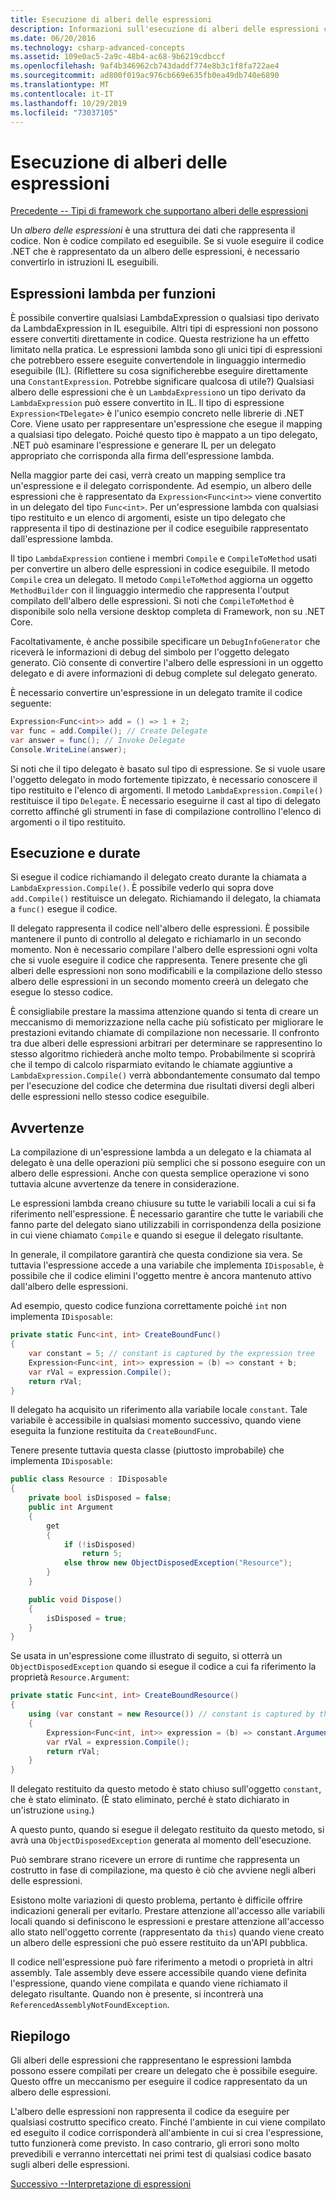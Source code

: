 ```yaml
---
title: Esecuzione di alberi delle espressioni
description: Informazioni sull'esecuzione di alberi delle espressioni convertendoli in istruzioni eseguibili in linguaggio intermedio (IL, Intermediate Language).
ms.date: 06/20/2016
ms.technology: csharp-advanced-concepts
ms.assetid: 109e0ac5-2a9c-48b4-ac68-9b6219cdbccf
ms.openlocfilehash: 9af4b346962cb743daddf774e8b3c1f8fa722ae4
ms.sourcegitcommit: ad800f019ac976cb669e635fb0ea49db740e6890
ms.translationtype: MT
ms.contentlocale: it-IT
ms.lasthandoff: 10/29/2019
ms.locfileid: "73037105"
---
```

# <a name="executing-expression-trees"></a>Esecuzione di alberi delle espressioni

[Precedente -- Tipi di framework che supportano alberi delle espressioni](expression-classes.md)

Un *albero delle espressioni* è una struttura dei dati che rappresenta il codice.
Non è codice compilato ed eseguibile. Se si vuole eseguire il codice .NET che è rappresentato da un albero delle espressioni, è necessario convertirlo in istruzioni IL eseguibili.

## <a name="lambda-expressions-to-functions"></a>Espressioni lambda per funzioni

È possibile convertire qualsiasi LambdaExpression o qualsiasi tipo derivato da LambdaExpression in IL eseguibile. Altri tipi di espressioni non possono essere convertiti direttamente in codice. Questa restrizione ha un effetto limitato nella pratica. Le espressioni lambda sono gli unici tipi di espressioni che potrebbero essere eseguite convertendole in linguaggio intermedio eseguibile (IL). (Riflettere su cosa significherebbe eseguire direttamente una `ConstantExpression`. Potrebbe significare qualcosa di utile?) Qualsiasi albero delle espressioni che è un `LambdaExpression`o un tipo derivato da `LambdaExpression` può essere convertito in IL.
Il tipo di espressione `Expression<TDelegate>` è l'unico esempio concreto nelle librerie di .NET Core. Viene usato per rappresentare un'espressione che esegue il mapping a qualsiasi tipo delegato. Poiché questo tipo è mappato a un tipo delegato, .NET può esaminare l'espressione e generare IL per un delegato appropriato che corrisponda alla firma dell'espressione lambda. 

Nella maggior parte dei casi, verrà creato un mapping semplice tra un'espressione e il delegato corrispondente. Ad esempio, un albero delle espressioni che è rappresentato da `Expression<Func<int>>` viene convertito in un delegato del tipo `Func<int>`. Per un'espressione lambda con qualsiasi tipo restituito e un elenco di argomenti, esiste un tipo delegato che rappresenta il tipo di destinazione per il codice eseguibile rappresentato dall'espressione lambda.

Il tipo `LambdaExpression` contiene i membri `Compile` e `CompileToMethod` usati per convertire un albero delle espressioni in codice eseguibile. Il metodo `Compile` crea un delegato. Il metodo `CompileToMethod` aggiorna un oggetto `MethodBuilder` con il linguaggio intermedio che rappresenta l'output compilato dell'albero delle espressioni. Si noti che `CompileToMethod` è disponibile solo nella versione desktop completa di Framework, non su .NET Core.

Facoltativamente, è anche possibile specificare un `DebugInfoGenerator` che riceverà le informazioni di debug del simbolo per l'oggetto delegato generato. Ciò consente di convertire l'albero delle espressioni in un oggetto delegato e di avere informazioni di debug complete sul delegato generato.

È necessario convertire un'espressione in un delegato tramite il codice seguente:

```csharp
Expression<Func<int>> add = () => 1 + 2;
var func = add.Compile(); // Create Delegate
var answer = func(); // Invoke Delegate
Console.WriteLine(answer);
```

Si noti che il tipo delegato è basato sul tipo di espressione. Se si vuole usare l'oggetto delegato in modo fortemente tipizzato, è necessario conoscere il tipo restituito e l'elenco di argomenti. Il metodo `LambdaExpression.Compile()` restituisce il tipo `Delegate`. È necessario eseguirne il cast al tipo di delegato corretto affinché gli strumenti in fase di compilazione controllino l'elenco di argomenti o il tipo restituito.

## <a name="execution-and-lifetimes"></a>Esecuzione e durate

Si esegue il codice richiamando il delegato creato durante la chiamata a `LambdaExpression.Compile()`. È possibile vederlo qui sopra dove `add.Compile()` restituisce un delegato. Richiamando il delegato, la chiamata a `func()` esegue il codice.

Il delegato rappresenta il codice nell'albero delle espressioni. È possibile mantenere il punto di controllo al delegato e richiamarlo in un secondo momento. Non è necessario compilare l'albero delle espressioni ogni volta che si vuole eseguire il codice che rappresenta. Tenere presente che gli alberi delle espressioni non sono modificabili e la compilazione dello stesso albero delle espressioni in un secondo momento creerà un delegato che esegue lo stesso codice.

È consigliabile prestare la massima attenzione quando si tenta di creare un meccanismo di memorizzazione nella cache più sofisticato per migliorare le prestazioni evitando chiamate di compilazione non necessarie. Il confronto tra due alberi delle espressioni arbitrari per determinare se rappresentino lo stesso algoritmo richiederà anche molto tempo. Probabilmente si scoprirà che il tempo di calcolo risparmiato evitando le chiamate aggiuntive a `LambdaExpression.Compile()` verrà abbondantemente consumato dal tempo per l'esecuzione del codice che determina due risultati diversi degli alberi delle espressioni nello stesso codice eseguibile.

## <a name="caveats"></a>Avvertenze

La compilazione di un'espressione lambda a un delegato e la chiamata al delegato è una delle operazioni più semplici che si possono eseguire con un albero delle espressioni. Anche con questa semplice operazione vi sono tuttavia alcune avvertenze da tenere in considerazione. 

Le espressioni lambda creano chiusure su tutte le variabili locali a cui si fa riferimento nell'espressione. È necessario garantire che tutte le variabili che fanno parte del delegato siano utilizzabili in corrispondenza della posizione in cui viene chiamato `Compile` e quando si esegue il delegato risultante.

In generale, il compilatore garantirà che questa condizione sia vera. Se tuttavia l'espressione accede a una variabile che implementa `IDisposable`, è possibile che il codice elimini l'oggetto mentre è ancora mantenuto attivo dall'albero delle espressioni.

Ad esempio, questo codice funziona correttamente poiché `int` non implementa `IDisposable`:

```csharp
private static Func<int, int> CreateBoundFunc()
{
    var constant = 5; // constant is captured by the expression tree
    Expression<Func<int, int>> expression = (b) => constant + b;
    var rVal = expression.Compile();
    return rVal;
}
```

Il delegato ha acquisito un riferimento alla variabile locale `constant`.
Tale variabile è accessibile in qualsiasi momento successivo, quando viene eseguita la funzione restituita da `CreateBoundFunc`.

Tenere presente tuttavia questa classe (piuttosto improbabile) che implementa `IDisposable`:

```csharp
public class Resource : IDisposable
{
    private bool isDisposed = false;
    public int Argument
    {
        get
        {
            if (!isDisposed)
                return 5;
            else throw new ObjectDisposedException("Resource");
        }
    }

    public void Dispose()
    {
        isDisposed = true;
    }
}
```

Se usata in un'espressione come illustrato di seguito, si otterrà un `ObjectDisposedException` quando si esegue il codice a cui fa riferimento la proprietà `Resource.Argument`:

```csharp
private static Func<int, int> CreateBoundResource()
{
    using (var constant = new Resource()) // constant is captured by the expression tree
    {
        Expression<Func<int, int>> expression = (b) => constant.Argument + b;
        var rVal = expression.Compile();
        return rVal;
    }
}
```

Il delegato restituito da questo metodo è stato chiuso sull'oggetto `constant`, che è stato eliminato. (È stato eliminato, perché è stato dichiarato in un'istruzione `using`.) 

A questo punto, quando si esegue il delegato restituito da questo metodo, si avrà una `ObjectDisposedException` generata al momento dell'esecuzione.

Può sembrare strano ricevere un errore di runtime che rappresenta un costrutto in fase di compilazione, ma questo è ciò che avviene negli alberi delle espressioni.

Esistono molte variazioni di questo problema, pertanto è difficile offrire indicazioni generali per evitarlo. Prestare attenzione all'accesso alle variabili locali quando si definiscono le espressioni e prestare attenzione all'accesso allo stato nell'oggetto corrente (rappresentato da `this`) quando viene creato un albero delle espressioni che può essere restituito da un'API pubblica.

Il codice nell'espressione può fare riferimento a metodi o proprietà in altri assembly. Tale assembly deve essere accessibile quando viene definita l'espressione, quando viene compilata e quando viene richiamato il delegato risultante. Quando non è presente, si incontrerà una `ReferencedAssemblyNotFoundException`.

## <a name="summary"></a>Riepilogo

Gli alberi delle espressioni che rappresentano le espressioni lambda possono essere compilati per creare un delegato che è possibile eseguire. Questo offre un meccanismo per eseguire il codice rappresentato da un albero delle espressioni.

L'albero delle espressioni non rappresenta il codice da eseguire per qualsiasi costrutto specifico creato. Finché l'ambiente in cui viene compilato ed eseguito il codice corrisponderà all'ambiente in cui si crea l'espressione, tutto funzionerà come previsto. In caso contrario, gli errori sono molto prevedibili e verranno intercettati nei primi test di qualsiasi codice basato sugli alberi delle espressioni.

[Successivo --Interpretazione di espressioni](expression-trees-interpreting.md)
